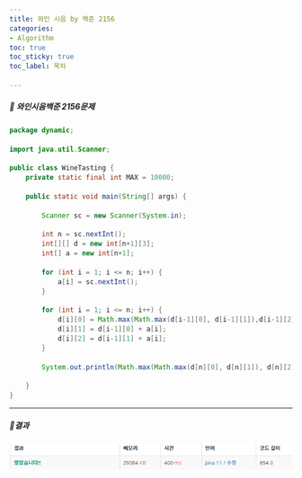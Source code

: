 ```yaml
---
title: 와인 시음 by 백준 2156
categories:
- Algorithm
toc: true
toc_sticky: true
toc_label: 목차

---
```




 

##### 🔗 와인시음백준 2156문제 

```java
package dynamic;

import java.util.Scanner;

public class WineTasting {
    private static final int MAX = 10000;

    public static void main(String[] args) {

        Scanner sc = new Scanner(System.in);

        int n = sc.nextInt();
        int[][] d = new int[n+1][3];
        int[] a = new int[n+1];

        for (int i = 1; i <= n; i++) {
            a[i] = sc.nextInt();
        }

        for (int i = 1; i <= n; i++) {
            d[i][0] = Math.max(Math.max(d[i-1][0], d[i-1][1]),d[i-1][2]);
            d[i][1] = d[i-1][0] + a[i];
            d[i][2] = d[i-1][1] + a[i];
        }

        System.out.println(Math.max(Math.max(d[n][0], d[n][1]), d[n][2]));

    }
}

```



<hr>


##### 💎결과 

![image-20220223174007494](../../assets/images/2022-02-23-winetasting/image-20220223174007494.png)
